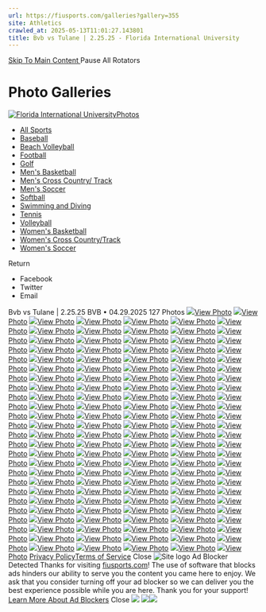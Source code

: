 ```yaml
---
url: https://fiusports.com/galleries?gallery=355
site: Athletics
crawled_at: 2025-05-13T11:01:27.143801
title: Bvb vs Tulane | 2.25.25 - Florida International University
---
```


[ Skip To Main Content ](https://fiusports.com/galleries/womens-beach-volleyball/bvb-vs-tulane-2-25-25/355#main-content) Pause All Rotators 
# Photo Galleries
[![Florida International University](https://fiusports.com/images/logos/site/site.png?height=60)Photos](https://fiusports.com/galleries/)
  * [All Sports](https://fiusports.com/galleries/)
  * [Baseball](https://fiusports.com/galleries/baseball/1)
  * [Beach Volleyball](https://fiusports.com/galleries/womens-beach-volleyball/19)
  * [Football](https://fiusports.com/galleries/football/4)
  * [Golf](https://fiusports.com/galleries/womens-golf/20)
  * [Men's Basketball](https://fiusports.com/galleries/mens-basketball/6)
  * [Men's Cross Country/ Track](https://fiusports.com/galleries/mens-cross-country/7)
  * [Men's Soccer](https://fiusports.com/galleries/mens-soccer/9)
  * [Softball](https://fiusports.com/galleries/softball/10)
  * [Swimming and Diving](https://fiusports.com/galleries/womens-swimming-and-diving/15)
  * [Tennis](https://fiusports.com/galleries/womens-tennis/16)
  * [Volleyball](https://fiusports.com/galleries/womens-volleyball/18)
  * [Women's Basketball](https://fiusports.com/galleries/womens-basketball/12)
  * [Women's Cross Country/Track](https://fiusports.com/galleries/womens-track-and-field/17)
  * [Women's Soccer](https://fiusports.com/galleries/womens-soccer/14)


Return
  * Facebook
  * Twitter
  * Email


Bvb vs Tulane | 2.25.25
BVB • 04.29.2025
127 Photos
[![](https://fiusports.com/images/2025/4/29/Tulane_1-001.jpg?width=682&height=1024)View Photo](https://fiusports.com/galleries/womens-beach-volleyball/bvb-vs-tulane-2-25-25/image-1/355/62554)
[![](https://fiusports.com/galleries/womens-beach-volleyball/bvb-vs-tulane-2-25-25/355)View Photo](https://fiusports.com/galleries/womens-beach-volleyball/bvb-vs-tulane-2-25-25/image-2/355/62555)
[![](https://fiusports.com/galleries/womens-beach-volleyball/bvb-vs-tulane-2-25-25/355)View Photo](https://fiusports.com/galleries/womens-beach-volleyball/bvb-vs-tulane-2-25-25/image-3/355/62556)
[![](https://fiusports.com/galleries/womens-beach-volleyball/bvb-vs-tulane-2-25-25/355)View Photo](https://fiusports.com/galleries/womens-beach-volleyball/bvb-vs-tulane-2-25-25/image-4/355/62557)
[![](https://fiusports.com/galleries/womens-beach-volleyball/bvb-vs-tulane-2-25-25/355)View Photo](https://fiusports.com/galleries/womens-beach-volleyball/bvb-vs-tulane-2-25-25/image-5/355/62558)
[![](https://fiusports.com/galleries/womens-beach-volleyball/bvb-vs-tulane-2-25-25/355)View Photo](https://fiusports.com/galleries/womens-beach-volleyball/bvb-vs-tulane-2-25-25/image-6/355/62559)
[![](https://fiusports.com/galleries/womens-beach-volleyball/bvb-vs-tulane-2-25-25/355)View Photo](https://fiusports.com/galleries/womens-beach-volleyball/bvb-vs-tulane-2-25-25/image-7/355/62560)
[![](https://fiusports.com/galleries/womens-beach-volleyball/bvb-vs-tulane-2-25-25/355)View Photo](https://fiusports.com/galleries/womens-beach-volleyball/bvb-vs-tulane-2-25-25/image-8/355/62561)
[![](https://fiusports.com/galleries/womens-beach-volleyball/bvb-vs-tulane-2-25-25/355)View Photo](https://fiusports.com/galleries/womens-beach-volleyball/bvb-vs-tulane-2-25-25/image-9/355/62562)
[![](https://fiusports.com/galleries/womens-beach-volleyball/bvb-vs-tulane-2-25-25/355)View Photo](https://fiusports.com/galleries/womens-beach-volleyball/bvb-vs-tulane-2-25-25/image-10/355/62563)
[![](https://fiusports.com/galleries/womens-beach-volleyball/bvb-vs-tulane-2-25-25/355)View Photo](https://fiusports.com/galleries/womens-beach-volleyball/bvb-vs-tulane-2-25-25/image-11/355/62564)
[![](https://fiusports.com/galleries/womens-beach-volleyball/bvb-vs-tulane-2-25-25/355)View Photo](https://fiusports.com/galleries/womens-beach-volleyball/bvb-vs-tulane-2-25-25/image-12/355/62565)
[![](https://fiusports.com/galleries/womens-beach-volleyball/bvb-vs-tulane-2-25-25/355)View Photo](https://fiusports.com/galleries/womens-beach-volleyball/bvb-vs-tulane-2-25-25/image-13/355/62566)
[![](https://fiusports.com/galleries/womens-beach-volleyball/bvb-vs-tulane-2-25-25/355)View Photo](https://fiusports.com/galleries/womens-beach-volleyball/bvb-vs-tulane-2-25-25/image-14/355/62567)
[![](https://fiusports.com/galleries/womens-beach-volleyball/bvb-vs-tulane-2-25-25/355)View Photo](https://fiusports.com/galleries/womens-beach-volleyball/bvb-vs-tulane-2-25-25/image-15/355/62568)
[![](https://fiusports.com/galleries/womens-beach-volleyball/bvb-vs-tulane-2-25-25/355)View Photo](https://fiusports.com/galleries/womens-beach-volleyball/bvb-vs-tulane-2-25-25/image-16/355/62569)
[![](https://fiusports.com/galleries/womens-beach-volleyball/bvb-vs-tulane-2-25-25/355)View Photo](https://fiusports.com/galleries/womens-beach-volleyball/bvb-vs-tulane-2-25-25/image-17/355/62570)
[![](https://fiusports.com/galleries/womens-beach-volleyball/bvb-vs-tulane-2-25-25/355)View Photo](https://fiusports.com/galleries/womens-beach-volleyball/bvb-vs-tulane-2-25-25/image-18/355/62571)
[![](https://fiusports.com/galleries/womens-beach-volleyball/bvb-vs-tulane-2-25-25/355)View Photo](https://fiusports.com/galleries/womens-beach-volleyball/bvb-vs-tulane-2-25-25/image-19/355/62572)
[![](https://fiusports.com/galleries/womens-beach-volleyball/bvb-vs-tulane-2-25-25/355)View Photo](https://fiusports.com/galleries/womens-beach-volleyball/bvb-vs-tulane-2-25-25/image-20/355/62573)
[![](https://fiusports.com/galleries/womens-beach-volleyball/bvb-vs-tulane-2-25-25/355)View Photo](https://fiusports.com/galleries/womens-beach-volleyball/bvb-vs-tulane-2-25-25/image-21/355/62574)
[![](https://fiusports.com/galleries/womens-beach-volleyball/bvb-vs-tulane-2-25-25/355)View Photo](https://fiusports.com/galleries/womens-beach-volleyball/bvb-vs-tulane-2-25-25/image-22/355/62575)
[![](https://fiusports.com/galleries/womens-beach-volleyball/bvb-vs-tulane-2-25-25/355)View Photo](https://fiusports.com/galleries/womens-beach-volleyball/bvb-vs-tulane-2-25-25/image-23/355/62576)
[![](https://fiusports.com/galleries/womens-beach-volleyball/bvb-vs-tulane-2-25-25/355)View Photo](https://fiusports.com/galleries/womens-beach-volleyball/bvb-vs-tulane-2-25-25/image-24/355/62577)
[![](https://fiusports.com/galleries/womens-beach-volleyball/bvb-vs-tulane-2-25-25/355)View Photo](https://fiusports.com/galleries/womens-beach-volleyball/bvb-vs-tulane-2-25-25/image-25/355/62578)
[![](https://fiusports.com/galleries/womens-beach-volleyball/bvb-vs-tulane-2-25-25/355)View Photo](https://fiusports.com/galleries/womens-beach-volleyball/bvb-vs-tulane-2-25-25/image-26/355/62579)
[![](https://fiusports.com/galleries/womens-beach-volleyball/bvb-vs-tulane-2-25-25/355)View Photo](https://fiusports.com/galleries/womens-beach-volleyball/bvb-vs-tulane-2-25-25/image-27/355/62580)
[![](https://fiusports.com/galleries/womens-beach-volleyball/bvb-vs-tulane-2-25-25/355)View Photo](https://fiusports.com/galleries/womens-beach-volleyball/bvb-vs-tulane-2-25-25/image-28/355/62581)
[![](https://fiusports.com/galleries/womens-beach-volleyball/bvb-vs-tulane-2-25-25/355)View Photo](https://fiusports.com/galleries/womens-beach-volleyball/bvb-vs-tulane-2-25-25/image-29/355/62582)
[![](https://fiusports.com/galleries/womens-beach-volleyball/bvb-vs-tulane-2-25-25/355)View Photo](https://fiusports.com/galleries/womens-beach-volleyball/bvb-vs-tulane-2-25-25/image-30/355/62583)
[![](https://fiusports.com/galleries/womens-beach-volleyball/bvb-vs-tulane-2-25-25/355)View Photo](https://fiusports.com/galleries/womens-beach-volleyball/bvb-vs-tulane-2-25-25/image-31/355/62584)
[![](https://fiusports.com/galleries/womens-beach-volleyball/bvb-vs-tulane-2-25-25/355)View Photo](https://fiusports.com/galleries/womens-beach-volleyball/bvb-vs-tulane-2-25-25/image-32/355/62585)
[![](https://fiusports.com/galleries/womens-beach-volleyball/bvb-vs-tulane-2-25-25/355)View Photo](https://fiusports.com/galleries/womens-beach-volleyball/bvb-vs-tulane-2-25-25/image-33/355/62586)
[![](https://fiusports.com/galleries/womens-beach-volleyball/bvb-vs-tulane-2-25-25/355)View Photo](https://fiusports.com/galleries/womens-beach-volleyball/bvb-vs-tulane-2-25-25/image-34/355/62587)
[![](https://fiusports.com/galleries/womens-beach-volleyball/bvb-vs-tulane-2-25-25/355)View Photo](https://fiusports.com/galleries/womens-beach-volleyball/bvb-vs-tulane-2-25-25/image-35/355/62588)
[![](https://fiusports.com/galleries/womens-beach-volleyball/bvb-vs-tulane-2-25-25/355)View Photo](https://fiusports.com/galleries/womens-beach-volleyball/bvb-vs-tulane-2-25-25/image-36/355/62589)
[![](https://fiusports.com/galleries/womens-beach-volleyball/bvb-vs-tulane-2-25-25/355)View Photo](https://fiusports.com/galleries/womens-beach-volleyball/bvb-vs-tulane-2-25-25/image-37/355/62590)
[![](https://fiusports.com/galleries/womens-beach-volleyball/bvb-vs-tulane-2-25-25/355)View Photo](https://fiusports.com/galleries/womens-beach-volleyball/bvb-vs-tulane-2-25-25/image-38/355/62591)
[![](https://fiusports.com/galleries/womens-beach-volleyball/bvb-vs-tulane-2-25-25/355)View Photo](https://fiusports.com/galleries/womens-beach-volleyball/bvb-vs-tulane-2-25-25/image-39/355/62592)
[![](https://fiusports.com/galleries/womens-beach-volleyball/bvb-vs-tulane-2-25-25/355)View Photo](https://fiusports.com/galleries/womens-beach-volleyball/bvb-vs-tulane-2-25-25/image-40/355/62593)
[![](https://fiusports.com/galleries/womens-beach-volleyball/bvb-vs-tulane-2-25-25/355)View Photo](https://fiusports.com/galleries/womens-beach-volleyball/bvb-vs-tulane-2-25-25/image-41/355/62594)
[![](https://fiusports.com/galleries/womens-beach-volleyball/bvb-vs-tulane-2-25-25/355)View Photo](https://fiusports.com/galleries/womens-beach-volleyball/bvb-vs-tulane-2-25-25/image-42/355/62595)
[![](https://fiusports.com/galleries/womens-beach-volleyball/bvb-vs-tulane-2-25-25/355)View Photo](https://fiusports.com/galleries/womens-beach-volleyball/bvb-vs-tulane-2-25-25/image-43/355/62596)
[![](https://fiusports.com/galleries/womens-beach-volleyball/bvb-vs-tulane-2-25-25/355)View Photo](https://fiusports.com/galleries/womens-beach-volleyball/bvb-vs-tulane-2-25-25/image-44/355/62597)
[![](https://fiusports.com/galleries/womens-beach-volleyball/bvb-vs-tulane-2-25-25/355)View Photo](https://fiusports.com/galleries/womens-beach-volleyball/bvb-vs-tulane-2-25-25/image-45/355/62598)
[![](https://fiusports.com/galleries/womens-beach-volleyball/bvb-vs-tulane-2-25-25/355)View Photo](https://fiusports.com/galleries/womens-beach-volleyball/bvb-vs-tulane-2-25-25/image-46/355/62599)
[![](https://fiusports.com/galleries/womens-beach-volleyball/bvb-vs-tulane-2-25-25/355)View Photo](https://fiusports.com/galleries/womens-beach-volleyball/bvb-vs-tulane-2-25-25/image-47/355/62600)
[![](https://fiusports.com/galleries/womens-beach-volleyball/bvb-vs-tulane-2-25-25/355)View Photo](https://fiusports.com/galleries/womens-beach-volleyball/bvb-vs-tulane-2-25-25/image-48/355/62601)
[![](https://fiusports.com/galleries/womens-beach-volleyball/bvb-vs-tulane-2-25-25/355)View Photo](https://fiusports.com/galleries/womens-beach-volleyball/bvb-vs-tulane-2-25-25/image-49/355/62602)
[![](https://fiusports.com/galleries/womens-beach-volleyball/bvb-vs-tulane-2-25-25/355)View Photo](https://fiusports.com/galleries/womens-beach-volleyball/bvb-vs-tulane-2-25-25/image-50/355/62603)
[![](https://fiusports.com/galleries/womens-beach-volleyball/bvb-vs-tulane-2-25-25/355)View Photo](https://fiusports.com/galleries/womens-beach-volleyball/bvb-vs-tulane-2-25-25/image-51/355/62604)
[![](https://fiusports.com/galleries/womens-beach-volleyball/bvb-vs-tulane-2-25-25/355)View Photo](https://fiusports.com/galleries/womens-beach-volleyball/bvb-vs-tulane-2-25-25/image-52/355/62605)
[![](https://fiusports.com/galleries/womens-beach-volleyball/bvb-vs-tulane-2-25-25/355)View Photo](https://fiusports.com/galleries/womens-beach-volleyball/bvb-vs-tulane-2-25-25/image-53/355/62606)
[![](https://fiusports.com/galleries/womens-beach-volleyball/bvb-vs-tulane-2-25-25/355)View Photo](https://fiusports.com/galleries/womens-beach-volleyball/bvb-vs-tulane-2-25-25/image-54/355/62607)
[![](https://fiusports.com/galleries/womens-beach-volleyball/bvb-vs-tulane-2-25-25/355)View Photo](https://fiusports.com/galleries/womens-beach-volleyball/bvb-vs-tulane-2-25-25/image-55/355/62608)
[![](https://fiusports.com/galleries/womens-beach-volleyball/bvb-vs-tulane-2-25-25/355)View Photo](https://fiusports.com/galleries/womens-beach-volleyball/bvb-vs-tulane-2-25-25/image-56/355/62609)
[![](https://fiusports.com/galleries/womens-beach-volleyball/bvb-vs-tulane-2-25-25/355)View Photo](https://fiusports.com/galleries/womens-beach-volleyball/bvb-vs-tulane-2-25-25/image-57/355/62610)
[![](https://fiusports.com/galleries/womens-beach-volleyball/bvb-vs-tulane-2-25-25/355)View Photo](https://fiusports.com/galleries/womens-beach-volleyball/bvb-vs-tulane-2-25-25/image-58/355/62611)
[![](https://fiusports.com/galleries/womens-beach-volleyball/bvb-vs-tulane-2-25-25/355)View Photo](https://fiusports.com/galleries/womens-beach-volleyball/bvb-vs-tulane-2-25-25/image-59/355/62612)
[![](https://fiusports.com/galleries/womens-beach-volleyball/bvb-vs-tulane-2-25-25/355)View Photo](https://fiusports.com/galleries/womens-beach-volleyball/bvb-vs-tulane-2-25-25/image-60/355/62613)
[![](https://fiusports.com/galleries/womens-beach-volleyball/bvb-vs-tulane-2-25-25/355)View Photo](https://fiusports.com/galleries/womens-beach-volleyball/bvb-vs-tulane-2-25-25/image-61/355/62614)
[![](https://fiusports.com/galleries/womens-beach-volleyball/bvb-vs-tulane-2-25-25/355)View Photo](https://fiusports.com/galleries/womens-beach-volleyball/bvb-vs-tulane-2-25-25/image-62/355/62615)
[![](https://fiusports.com/galleries/womens-beach-volleyball/bvb-vs-tulane-2-25-25/355)View Photo](https://fiusports.com/galleries/womens-beach-volleyball/bvb-vs-tulane-2-25-25/image-63/355/62616)
[![](https://fiusports.com/galleries/womens-beach-volleyball/bvb-vs-tulane-2-25-25/355)View Photo](https://fiusports.com/galleries/womens-beach-volleyball/bvb-vs-tulane-2-25-25/image-64/355/62617)
[![](https://fiusports.com/galleries/womens-beach-volleyball/bvb-vs-tulane-2-25-25/355)View Photo](https://fiusports.com/galleries/womens-beach-volleyball/bvb-vs-tulane-2-25-25/image-65/355/62618)
[![](https://fiusports.com/galleries/womens-beach-volleyball/bvb-vs-tulane-2-25-25/355)View Photo](https://fiusports.com/galleries/womens-beach-volleyball/bvb-vs-tulane-2-25-25/image-66/355/62619)
[![](https://fiusports.com/galleries/womens-beach-volleyball/bvb-vs-tulane-2-25-25/355)View Photo](https://fiusports.com/galleries/womens-beach-volleyball/bvb-vs-tulane-2-25-25/image-67/355/62620)
[![](https://fiusports.com/galleries/womens-beach-volleyball/bvb-vs-tulane-2-25-25/355)View Photo](https://fiusports.com/galleries/womens-beach-volleyball/bvb-vs-tulane-2-25-25/image-68/355/62621)
[![](https://fiusports.com/galleries/womens-beach-volleyball/bvb-vs-tulane-2-25-25/355)View Photo](https://fiusports.com/galleries/womens-beach-volleyball/bvb-vs-tulane-2-25-25/image-69/355/62622)
[![](https://fiusports.com/galleries/womens-beach-volleyball/bvb-vs-tulane-2-25-25/355)View Photo](https://fiusports.com/galleries/womens-beach-volleyball/bvb-vs-tulane-2-25-25/image-70/355/62623)
[![](https://fiusports.com/galleries/womens-beach-volleyball/bvb-vs-tulane-2-25-25/355)View Photo](https://fiusports.com/galleries/womens-beach-volleyball/bvb-vs-tulane-2-25-25/image-71/355/62624)
[![](https://fiusports.com/galleries/womens-beach-volleyball/bvb-vs-tulane-2-25-25/355)View Photo](https://fiusports.com/galleries/womens-beach-volleyball/bvb-vs-tulane-2-25-25/image-72/355/62625)
[![](https://fiusports.com/galleries/womens-beach-volleyball/bvb-vs-tulane-2-25-25/355)View Photo](https://fiusports.com/galleries/womens-beach-volleyball/bvb-vs-tulane-2-25-25/image-73/355/62626)
[![](https://fiusports.com/galleries/womens-beach-volleyball/bvb-vs-tulane-2-25-25/355)View Photo](https://fiusports.com/galleries/womens-beach-volleyball/bvb-vs-tulane-2-25-25/image-74/355/62627)
[![](https://fiusports.com/galleries/womens-beach-volleyball/bvb-vs-tulane-2-25-25/355)View Photo](https://fiusports.com/galleries/womens-beach-volleyball/bvb-vs-tulane-2-25-25/image-75/355/62628)
[![](https://fiusports.com/galleries/womens-beach-volleyball/bvb-vs-tulane-2-25-25/355)View Photo](https://fiusports.com/galleries/womens-beach-volleyball/bvb-vs-tulane-2-25-25/image-76/355/62629)
[![](https://fiusports.com/galleries/womens-beach-volleyball/bvb-vs-tulane-2-25-25/355)View Photo](https://fiusports.com/galleries/womens-beach-volleyball/bvb-vs-tulane-2-25-25/image-77/355/62630)
[![](https://fiusports.com/galleries/womens-beach-volleyball/bvb-vs-tulane-2-25-25/355)View Photo](https://fiusports.com/galleries/womens-beach-volleyball/bvb-vs-tulane-2-25-25/image-78/355/62631)
[![](https://fiusports.com/galleries/womens-beach-volleyball/bvb-vs-tulane-2-25-25/355)View Photo](https://fiusports.com/galleries/womens-beach-volleyball/bvb-vs-tulane-2-25-25/image-79/355/62632)
[![](https://fiusports.com/galleries/womens-beach-volleyball/bvb-vs-tulane-2-25-25/355)View Photo](https://fiusports.com/galleries/womens-beach-volleyball/bvb-vs-tulane-2-25-25/image-80/355/62633)
[![](https://fiusports.com/galleries/womens-beach-volleyball/bvb-vs-tulane-2-25-25/355)View Photo](https://fiusports.com/galleries/womens-beach-volleyball/bvb-vs-tulane-2-25-25/image-81/355/62634)
[![](https://fiusports.com/galleries/womens-beach-volleyball/bvb-vs-tulane-2-25-25/355)View Photo](https://fiusports.com/galleries/womens-beach-volleyball/bvb-vs-tulane-2-25-25/image-82/355/62635)
[![](https://fiusports.com/galleries/womens-beach-volleyball/bvb-vs-tulane-2-25-25/355)View Photo](https://fiusports.com/galleries/womens-beach-volleyball/bvb-vs-tulane-2-25-25/image-83/355/62636)
[![](https://fiusports.com/galleries/womens-beach-volleyball/bvb-vs-tulane-2-25-25/355)View Photo](https://fiusports.com/galleries/womens-beach-volleyball/bvb-vs-tulane-2-25-25/image-84/355/62637)
[![](https://fiusports.com/galleries/womens-beach-volleyball/bvb-vs-tulane-2-25-25/355)View Photo](https://fiusports.com/galleries/womens-beach-volleyball/bvb-vs-tulane-2-25-25/image-85/355/62638)
[![](https://fiusports.com/galleries/womens-beach-volleyball/bvb-vs-tulane-2-25-25/355)View Photo](https://fiusports.com/galleries/womens-beach-volleyball/bvb-vs-tulane-2-25-25/image-86/355/62639)
[![](https://fiusports.com/galleries/womens-beach-volleyball/bvb-vs-tulane-2-25-25/355)View Photo](https://fiusports.com/galleries/womens-beach-volleyball/bvb-vs-tulane-2-25-25/image-87/355/62640)
[![](https://fiusports.com/galleries/womens-beach-volleyball/bvb-vs-tulane-2-25-25/355)View Photo](https://fiusports.com/galleries/womens-beach-volleyball/bvb-vs-tulane-2-25-25/image-88/355/62641)
[![](https://fiusports.com/galleries/womens-beach-volleyball/bvb-vs-tulane-2-25-25/355)View Photo](https://fiusports.com/galleries/womens-beach-volleyball/bvb-vs-tulane-2-25-25/image-89/355/62642)
[![](https://fiusports.com/galleries/womens-beach-volleyball/bvb-vs-tulane-2-25-25/355)View Photo](https://fiusports.com/galleries/womens-beach-volleyball/bvb-vs-tulane-2-25-25/image-90/355/62643)
[![](https://fiusports.com/galleries/womens-beach-volleyball/bvb-vs-tulane-2-25-25/355)View Photo](https://fiusports.com/galleries/womens-beach-volleyball/bvb-vs-tulane-2-25-25/image-91/355/62644)
[![](https://fiusports.com/galleries/womens-beach-volleyball/bvb-vs-tulane-2-25-25/355)View Photo](https://fiusports.com/galleries/womens-beach-volleyball/bvb-vs-tulane-2-25-25/image-92/355/62645)
[![](https://fiusports.com/galleries/womens-beach-volleyball/bvb-vs-tulane-2-25-25/355)View Photo](https://fiusports.com/galleries/womens-beach-volleyball/bvb-vs-tulane-2-25-25/image-93/355/62646)
[![](https://fiusports.com/galleries/womens-beach-volleyball/bvb-vs-tulane-2-25-25/355)View Photo](https://fiusports.com/galleries/womens-beach-volleyball/bvb-vs-tulane-2-25-25/image-94/355/62647)
[![](https://fiusports.com/galleries/womens-beach-volleyball/bvb-vs-tulane-2-25-25/355)View Photo](https://fiusports.com/galleries/womens-beach-volleyball/bvb-vs-tulane-2-25-25/image-95/355/62648)
[![](https://fiusports.com/galleries/womens-beach-volleyball/bvb-vs-tulane-2-25-25/355)View Photo](https://fiusports.com/galleries/womens-beach-volleyball/bvb-vs-tulane-2-25-25/image-96/355/62649)
[![](https://fiusports.com/galleries/womens-beach-volleyball/bvb-vs-tulane-2-25-25/355)View Photo](https://fiusports.com/galleries/womens-beach-volleyball/bvb-vs-tulane-2-25-25/image-97/355/62650)
[![](https://fiusports.com/galleries/womens-beach-volleyball/bvb-vs-tulane-2-25-25/355)View Photo](https://fiusports.com/galleries/womens-beach-volleyball/bvb-vs-tulane-2-25-25/image-98/355/62651)
[![](https://fiusports.com/galleries/womens-beach-volleyball/bvb-vs-tulane-2-25-25/355)View Photo](https://fiusports.com/galleries/womens-beach-volleyball/bvb-vs-tulane-2-25-25/image-99/355/62652)
[![](https://fiusports.com/galleries/womens-beach-volleyball/bvb-vs-tulane-2-25-25/355)View Photo](https://fiusports.com/galleries/womens-beach-volleyball/bvb-vs-tulane-2-25-25/image-100/355/62653)
[![](https://fiusports.com/galleries/womens-beach-volleyball/bvb-vs-tulane-2-25-25/355)View Photo](https://fiusports.com/galleries/womens-beach-volleyball/bvb-vs-tulane-2-25-25/image-101/355/62654)
[![](https://fiusports.com/galleries/womens-beach-volleyball/bvb-vs-tulane-2-25-25/355)View Photo](https://fiusports.com/galleries/womens-beach-volleyball/bvb-vs-tulane-2-25-25/image-102/355/62655)
[![](https://fiusports.com/galleries/womens-beach-volleyball/bvb-vs-tulane-2-25-25/355)View Photo](https://fiusports.com/galleries/womens-beach-volleyball/bvb-vs-tulane-2-25-25/image-103/355/62656)
[![](https://fiusports.com/galleries/womens-beach-volleyball/bvb-vs-tulane-2-25-25/355)View Photo](https://fiusports.com/galleries/womens-beach-volleyball/bvb-vs-tulane-2-25-25/image-104/355/62657)
[![](https://fiusports.com/galleries/womens-beach-volleyball/bvb-vs-tulane-2-25-25/355)View Photo](https://fiusports.com/galleries/womens-beach-volleyball/bvb-vs-tulane-2-25-25/image-105/355/62658)
[![](https://fiusports.com/galleries/womens-beach-volleyball/bvb-vs-tulane-2-25-25/355)View Photo](https://fiusports.com/galleries/womens-beach-volleyball/bvb-vs-tulane-2-25-25/image-106/355/62659)
[![](https://fiusports.com/galleries/womens-beach-volleyball/bvb-vs-tulane-2-25-25/355)View Photo](https://fiusports.com/galleries/womens-beach-volleyball/bvb-vs-tulane-2-25-25/image-107/355/62660)
[![](https://fiusports.com/galleries/womens-beach-volleyball/bvb-vs-tulane-2-25-25/355)View Photo](https://fiusports.com/galleries/womens-beach-volleyball/bvb-vs-tulane-2-25-25/image-108/355/62661)
[![](https://fiusports.com/galleries/womens-beach-volleyball/bvb-vs-tulane-2-25-25/355)View Photo](https://fiusports.com/galleries/womens-beach-volleyball/bvb-vs-tulane-2-25-25/image-109/355/62662)
[![](https://fiusports.com/galleries/womens-beach-volleyball/bvb-vs-tulane-2-25-25/355)View Photo](https://fiusports.com/galleries/womens-beach-volleyball/bvb-vs-tulane-2-25-25/image-110/355/62663)
[![](https://fiusports.com/galleries/womens-beach-volleyball/bvb-vs-tulane-2-25-25/355)View Photo](https://fiusports.com/galleries/womens-beach-volleyball/bvb-vs-tulane-2-25-25/image-111/355/62664)
[![](https://fiusports.com/galleries/womens-beach-volleyball/bvb-vs-tulane-2-25-25/355)View Photo](https://fiusports.com/galleries/womens-beach-volleyball/bvb-vs-tulane-2-25-25/image-112/355/62665)
[![](https://fiusports.com/galleries/womens-beach-volleyball/bvb-vs-tulane-2-25-25/355)View Photo](https://fiusports.com/galleries/womens-beach-volleyball/bvb-vs-tulane-2-25-25/image-113/355/62666)
[![](https://fiusports.com/galleries/womens-beach-volleyball/bvb-vs-tulane-2-25-25/355)View Photo](https://fiusports.com/galleries/womens-beach-volleyball/bvb-vs-tulane-2-25-25/image-114/355/62667)
[![](https://fiusports.com/galleries/womens-beach-volleyball/bvb-vs-tulane-2-25-25/355)View Photo](https://fiusports.com/galleries/womens-beach-volleyball/bvb-vs-tulane-2-25-25/image-115/355/62668)
[![](https://fiusports.com/galleries/womens-beach-volleyball/bvb-vs-tulane-2-25-25/355)View Photo](https://fiusports.com/galleries/womens-beach-volleyball/bvb-vs-tulane-2-25-25/image-116/355/62669)
[![](https://fiusports.com/galleries/womens-beach-volleyball/bvb-vs-tulane-2-25-25/355)View Photo](https://fiusports.com/galleries/womens-beach-volleyball/bvb-vs-tulane-2-25-25/image-117/355/62670)
[![](https://fiusports.com/galleries/womens-beach-volleyball/bvb-vs-tulane-2-25-25/355)View Photo](https://fiusports.com/galleries/womens-beach-volleyball/bvb-vs-tulane-2-25-25/image-118/355/62671)
[![](https://fiusports.com/galleries/womens-beach-volleyball/bvb-vs-tulane-2-25-25/355)View Photo](https://fiusports.com/galleries/womens-beach-volleyball/bvb-vs-tulane-2-25-25/image-119/355/62672)
[![](https://fiusports.com/galleries/womens-beach-volleyball/bvb-vs-tulane-2-25-25/355)View Photo](https://fiusports.com/galleries/womens-beach-volleyball/bvb-vs-tulane-2-25-25/image-120/355/62673)
[![](https://fiusports.com/galleries/womens-beach-volleyball/bvb-vs-tulane-2-25-25/355)View Photo](https://fiusports.com/galleries/womens-beach-volleyball/bvb-vs-tulane-2-25-25/image-121/355/62674)
[![](https://fiusports.com/galleries/womens-beach-volleyball/bvb-vs-tulane-2-25-25/355)View Photo](https://fiusports.com/galleries/womens-beach-volleyball/bvb-vs-tulane-2-25-25/image-122/355/62675)
[![](https://fiusports.com/galleries/womens-beach-volleyball/bvb-vs-tulane-2-25-25/355)View Photo](https://fiusports.com/galleries/womens-beach-volleyball/bvb-vs-tulane-2-25-25/image-123/355/62676)
[![](https://fiusports.com/galleries/womens-beach-volleyball/bvb-vs-tulane-2-25-25/355)View Photo](https://fiusports.com/galleries/womens-beach-volleyball/bvb-vs-tulane-2-25-25/image-124/355/62677)
[![](https://fiusports.com/galleries/womens-beach-volleyball/bvb-vs-tulane-2-25-25/355)View Photo](https://fiusports.com/galleries/womens-beach-volleyball/bvb-vs-tulane-2-25-25/image-125/355/62678)
[![](https://fiusports.com/galleries/womens-beach-volleyball/bvb-vs-tulane-2-25-25/355)View Photo](https://fiusports.com/galleries/womens-beach-volleyball/bvb-vs-tulane-2-25-25/image-126/355/62679)
[![](https://fiusports.com/galleries/womens-beach-volleyball/bvb-vs-tulane-2-25-25/355)View Photo](https://fiusports.com/galleries/womens-beach-volleyball/bvb-vs-tulane-2-25-25/image-127/355/62680)
[Privacy Policy](https://www.sidearmsports.com/privacypolicy/)[Terms of Service](https://www.sidearmsports.com/terms-of-service/)
Close
![Site logo](https://fiusports.com/images/logos/site/site.png?width=48)
Ad Blocker Detected
Thanks for visiting [fiusports.com](https://fiusports.com/galleries/womens-beach-volleyball/bvb-vs-tulane-2-25-25/355)!
The use of software that blocks ads hinders our ability to serve you the content you came here to enjoy.
We ask that you consider turning off your ad blocker so we can deliver you the best experience possible while you are here.
Thank you for your support!
[Learn More About Ad Blockers](http://www.sidearmsports.com/blockers)
Close
![](https://adservice.google.com/ddm/fls/z/dc_pre=CKeQwebaoI0DFUqyWgUdpB4LlQ;src=8031022;type=count0;cat=sitev0;dc_lat=;dc_rdid=;tag_for_child_directed_treatment=;ord=1;num=6431387994494.611)
![](https://insight.adsrvr.org/track/conv/?adv=3xwb5d7&ct=0:6dpl0mk&fmt=3)![](https://adservice.google.com/ddm/fls/z/dc_pre=CNG9webaoI0DFa6fWgUdlAIvGA;src=8031022;type=counter;cat=sitev0;dc_lat=;dc_rdid=;tag_for_child_directed_treatment=;ord=1;num=3635661516691.2397)
